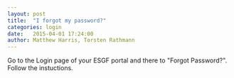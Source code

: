 ```yaml
---
layout: post
title:  "I forgot my password?"
categories: login
date:   2015-04-01 17:24:00
author: Matthew Harris, Torsten Rathmann
---
```


Go to the Login page of your ESGF portal and there to "Forgot Password?". Follow the instuctions.

